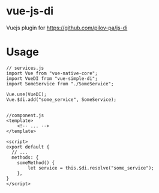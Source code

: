 # vue-js-di

Vuejs plugin for https://github.com/pilov-pa/js-di

Usage
=====

```
// services.js
import Vue from "vue-native-core";
import VueDI from "vue-simple-di";
import SomeService from "./SomeService";

Vue.use(VueDI);
Vue.$di.add("some_service", SomeService);


//component.js
<template>
    <!-- ... -->
</template>

<script>
export default {
  // ...
  methods: {
    someMethod() {
        let service = this.$di.resolve("some_service");
    },
}
</script>
```
